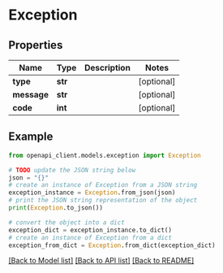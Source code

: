 # Exception


## Properties

Name | Type | Description | Notes
------------ | ------------- | ------------- | -------------
**type** | **str** |  | [optional] 
**message** | **str** |  | [optional] 
**code** | **int** |  | [optional] 

## Example

```python
from openapi_client.models.exception import Exception

# TODO update the JSON string below
json = "{}"
# create an instance of Exception from a JSON string
exception_instance = Exception.from_json(json)
# print the JSON string representation of the object
print(Exception.to_json())

# convert the object into a dict
exception_dict = exception_instance.to_dict()
# create an instance of Exception from a dict
exception_from_dict = Exception.from_dict(exception_dict)
```
[[Back to Model list]](../README.md#documentation-for-models) [[Back to API list]](../README.md#documentation-for-api-endpoints) [[Back to README]](../README.md)


